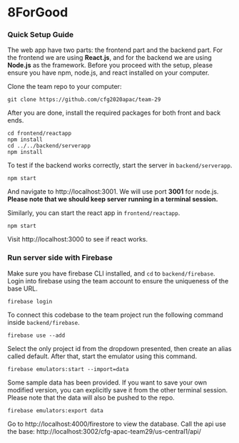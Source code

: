 # 8ForGood

### Quick Setup Guide

The web app have two parts: the frontend part and the backend part. For the frontend we are using **React.js**, and for the backend we are using **Node.js** as the framework. Before you proceed with the setup, please ensure you have npm, node.js, and react installed on your computer.

Clone the team repo to your computer:

```
git clone https://github.com/cfg2020apac/team-29
```

After you are done, install the required packages for both front and back ends.

```
cd frontend/reactapp
npm install
cd ../../backend/serverapp
npm install
```

To test if the backend works correctly, start the server in `backend/serverapp`.

```
npm start
```

And navigate to http://localhost:3001. We will use port **3001** for node.js. **Please note that we should keep server running in a terminal session.**

Similarly, you can start the react app in `frontend/reactapp`.

```
npm start
```

Visit http://localhost:3000 to see if react works.

### Run server side with Firebase

Make sure you have firebase CLI installed, and `cd` to `backend/firebase`. Login into firebase using the team account to ensure the uniqueness of the base URL.

```
firebase login
```

To connect this codebase to the team project run the following command inside `backend/firebase`.

```
firebase use --add
```

Select the only project id from the dropdown presented, then create an alias called default. After that, start the emulator using this command. 

```
firebase emulators:start --import=data
```

Some sample data has been provided. If you want to save your own modified version, you can explicitly save it from the other terminal session. Please note that the data will also be pushed to the repo.

```
firebase emulators:export data
```

Go to http://localhost:4000/firestore to view the database.
Call the api use the base: http://localhost:3002/cfg-apac-team29/us-central1/api/
